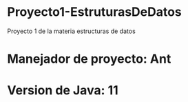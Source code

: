 # Proyecto1-EstruturasDeDatos

Proyecto 1 de la materia estructuras de datos

# Manejador de proyecto: Ant
# Version de Java: 11 